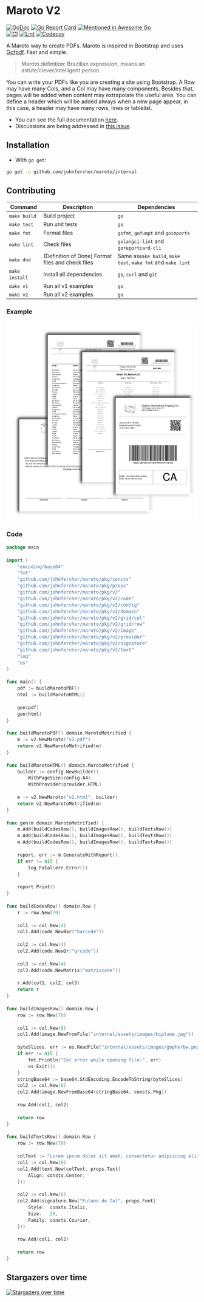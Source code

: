 # Maroto V2

[![GoDoc](https://godoc.org/github.com/johnfercher/maroto?status.svg)](https://godoc.org/github.com/johnfercher/maroto)
[![Go Report Card](https://goreportcard.com/badge/github.com/johnfercher/maroto)](https://goreportcard.com/report/github.com/johnfercher/maroto)
[![Mentioned in Awesome Go](https://awesome.re/mentioned-badge.svg)](https://github.com/avelino/awesome-go#template-engines)  
[![CI](https://github.com/johnfercher/maroto/actions/workflows/goci.yml/badge.svg)](https://github.com/johnfercher/maroto/actions/workflows/goci.yml)
[![Lint](https://github.com/johnfercher/maroto/actions/workflows/golangci-lint.yml/badge.svg)](https://github.com/johnfercher/maroto/actions/workflows/golangci-lint.yml)
[![Codecov](https://img.shields.io/codecov/c/github/johnfercher/maroto)](https://codecov.io/gh/johnfercher/maroto)

A Maroto way to create PDFs. Maroto is inspired in Bootstrap and uses [Gofpdf](https://github.com/jung-kurt/gofpdf). Fast and simple.

> Maroto definition: Brazilian expression, means an astute/clever/intelligent person.

You can write your PDFs like you are creating a site using Bootstrap. A Row may have many Cols, and a Col may have many components. 
Besides that, pages will be added when content may extrapolate the useful area. You can define a header which will be added
always when a new page appear, in this case, a header may have many rows, lines or tablelist. 

* You can see the full documentation [here](https://maroto.io/).
* Discussions are being addressed in [this issue](https://github.com/johnfercher/maroto/issues/257).

## Installation

* With `go get`:

```bash
go get -u github.com/johnfercher/maroto/internal
```

## Contributing

| Command        | Description                                       | Dependencies                                                 |
|----------------|---------------------------------------------------|--------------------------------------------------------------|
| `make build`   | Build project                                     | `go`                                                         |
| `make test`    | Run unit tests                                    | `go`                                                         |
| `make fmt`     | Format files                                      | `gofmt`, `gofumpt` and `goimports`                           |
| `make lint`    | Check files                                       | `golangci-lint` and `goreportcard-cli`                       |
| `make dod`     | (Definition of Done) Format files and check files | Same as`make build`, `make test`, `make fmt` and `make lint` | 
| `make install` | Install all dependencies                          | `go`, `curl` and `git`                                       |
| `make v1`      | Run all v1 examples                               | `go`                                                         |
| `make v2`      | Run all v2 examples                               | `go`                                                         |

### Example
![result](docs/assets/images/result.png)

### Code

```go
package main

import (
	"encoding/base64"
	"fmt"
	"github.com/johnfercher/maroto/pkg/consts"
	"github.com/johnfercher/maroto/pkg/props"
	"github.com/johnfercher/maroto/pkg/v2"
	"github.com/johnfercher/maroto/pkg/v2/code"
	"github.com/johnfercher/maroto/pkg/v2/config"
	"github.com/johnfercher/maroto/pkg/v2/domain"
	"github.com/johnfercher/maroto/pkg/v2/grid/col"
	"github.com/johnfercher/maroto/pkg/v2/grid/row"
	"github.com/johnfercher/maroto/pkg/v2/image"
	"github.com/johnfercher/maroto/pkg/v2/provider"
	"github.com/johnfercher/maroto/pkg/v2/signature"
	"github.com/johnfercher/maroto/pkg/v2/text"
	"log"
	"os"
)

func main() {
	pdf := buildMarotoPDF()
	html := buildMarotoHTML()

	gen(pdf)
	gen(html)
}

func buildMarotoPDF() domain.MarotoMetrified {
	m := v2.NewMaroto("v2.pdf")
	return v2.NewMarotoMetrified(m)
}

func buildMarotoHTML() domain.MarotoMetrified {
	builder := config.NewBuilder().
		WithPageSize(config.A4).
		WithProvider(provider.HTML)

	m := v2.NewMaroto("v2.html", builder)
	return v2.NewMarotoMetrified(m)
}

func gen(m domain.MarotoMetrified) {
	m.Add(buildCodesRow(), buildImagesRow(), buildTextsRow())
	m.Add(buildCodesRow(), buildImagesRow(), buildTextsRow())
	m.Add(buildCodesRow(), buildImagesRow(), buildTextsRow())

	report, err := m.GenerateWithReport()
	if err != nil {
		log.Fatal(err.Error())
	}

	report.Print()
}

func buildCodesRow() domain.Row {
	r := row.New(70)

	col1 := col.New(4)
	col1.Add(code.NewBar("barcode"))

	col2 := col.New(4)
	col2.Add(code.NewQr("qrcode"))

	col3 := col.New(4)
	col3.Add(code.NewMatrix("matrixcode"))

	r.Add(col1, col2, col3)
	return r
}

func buildImagesRow() domain.Row {
	row := row.New(70)

	col1 := col.New(6)
	col1.Add(image.NewFromFile("internal/assets/images/biplane.jpg"))

	byteSlices, err := os.ReadFile("internal/assets/images/gopherbw.png")
	if err != nil {
		fmt.Println("Got error while opening file:", err)
		os.Exit(1)
	}
	stringBase64 := base64.StdEncoding.EncodeToString(byteSlices)
	col2 := col.New(6)
	col2.Add(image.NewFromBase64(stringBase64, consts.Png))

	row.Add(col1, col2)

	return row
}

func buildTextsRow() domain.Row {
	row := row.New(70)

	colText := "Lorem ipsum dolor sit amet, consectetur adipiscing elit. Donec ac condimentum sem."
	col1 := col.New(6)
	col1.Add(text.New(colText, props.Text{
		Align: consts.Center,
	}))

	col2 := col.New(6)
	col2.Add(signature.New("Fulano de Tal", props.Font{
		Style:  consts.Italic,
		Size:   20,
		Family: consts.Courier,
	}))

	row.Add(col1, col2)

	return row
}
```

## Stargazers over time

[![Stargazers over time](https://starchart.cc/johnfercher/maroto.svg)](https://starchart.cc/johnfercher/maroto)
